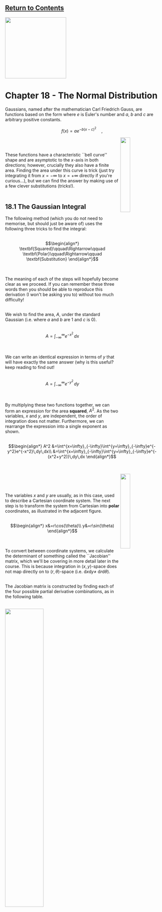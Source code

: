 <script type="text/x-mathjax-config">
  MathJax.Hub.Config({
    tex2jax: {
      inlineMath: [ ['$','$'], ["\\(","\\)"] ],
      processEscapes: true
    }
  });
</script>

<script type="text/javascript" async
  src="https://cdnjs.cloudflare.com/ajax/libs/mathjax/2.7.5/MathJax.js?config=TeX-MML-AM_CHTML">
</script>
<script type="text/javascript" src="tutorialSheetScripts.js"> </script>
<link rel="stylesheet" type="text/css" media="all" href="styles.css">

## [Return to Contents](notes-contents)

<img src="figs/18-header.png" width="200"/>

# Chapter 18 - The Normal Distribution

Gaussians, named after the mathematician Carl Friedrich Gauss, are functions based on the form where $e$ is Euler's number and $a$, $b$ and $c$ are arbitrary positive constants. 

$$\begin{equation*}
f(x)=ae^{-b(x-c)^2}\quad, 
\end{equation*}$$

<img src="figs/18-bell.png" width="25%" align = "right"/>
<br><br>

These functions have a characteristic ``bell curve'' shape and are asymptotic to the $x$-axis in both directions; however, crucially they also have a finite area. Finding the area under this curve is trick (just try integrating it from $x=-\infty$ to $x=+\infty$ directly if you're curious...), but we can find the answer by making use of a few clever substitutions (tricks!). <br><br>

## <a id="integral"></a> 18.1 The Gaussian Integral

The following method (which you do not need to memorise, but should just be aware of) uses the following three tricks to find the integral: <br><br>

$$\begin{align*}
\textbf{Squared}\qquad\Rightarrow\qquad
\textbf{Polar}\qquad\Rightarrow\qquad
\textbf{Substitution}
\end{align*}$$

<br><br>
The meaning of each of the steps will hopefully become clear as we proceed. If you can remember these three words then you should be able to reproduce this derivation (I won't be asking you to) without too much difficulty!<br><br>

We wish to find the area, $A$, under the standard Gaussian (i.e. where $a$ and $b$ are 1 and $c$ is 0). <br><br>

$$\begin{equation*}
A=\int^\infty_{-\infty}e^{-x^2}\,dx
\end{equation*}$$

<br><br>
We can write an identical expression in terms of $y$ that will have exactly the same answer (why is this useful? keep reading to find out!<br><br>

$$\begin{equation*}
A=\int^\infty_{-\infty}e^{-y^2}\,dy
\end{equation*}$$

<br><br>
By multiplying these two functions together, we can form an expression for the area **squared**, $A^2$. As the two variables, $x$ and $y$, are independent, the order of integration does not matter. Furthermore, we can rearrange the expression into a single exponent as shown. <br><br>

$$\begin{align*}
A^2
&=\int^{x=\infty}_{-\infty}\int^{y=\infty}_{-\infty}e^{-y^2}e^{-x^2}\,dy\,dx\\
&=\int^{x=\infty}_{-\infty}\int^{y=\infty}_{-\infty}e^{-(x^2+y^2)}\,dy\,dx
\end{align*}$$

<br><br>
<img src="figs/18-polar.png" width="25%" align = "right"/>

<br><br>

The variables $x$ and $y$ are usually, as in this case, used to describe a Cartesian coordinate system. The next step is to transform the system from Cartesian into **polar** coordinates, as illustrated in the adjacent figure.<br><br>

$$\begin{align*}
x&=r\cos(\theta)\\
y&=r\sin(\theta)
\end{align*}$$

<br><br>
To convert between coordinate systems, we calculate the determinant of something called the ``Jacobian'' matrix, which we'll be covering in more detail later in the course. This is because integration in $(x,y)$-space does not map directly on to $(r,\theta)$-space (i.e. d$x$d$y\neq$ d$r$d$\theta$).<br><br>

The Jacobian matrix is constructed by finding each of the four possible partial derivative combinations, as in the following table.<br><br>

<img src="figs/18-table.png" width="50%" class = "middle"/>

<br><br>
Once we have found the determinant of this matrix, we can then complete the conversion of our equation.<br><br>

$$\begin{align*}
|J|&=
\begin{vmatrix}
\cos(\theta) & -r\sin(\theta) \\
\sin(\theta) & r\cos(\theta) 
\end{vmatrix}=r\cos^2(\theta)+r\sin^2(\theta)=r(\cos^2(\theta)+\sin^2(\theta))=r
\end{align*}$$

<br><br>
Therefore,<br><br>

$$\begin{equation*}
\text{d}x\text{d}y=r\,\text{d}r\,\text{d}\theta
\end{equation*}$$

<br><br>
We can now transform our equation for $A^2$, which we'll do in three steps. First by using our Jacobian,<br><br>

$$\begin{equation*}
A^2=\int^{x=\infty}_{-\infty}\int^{y=\infty}_{-\infty}e^{-(x^2+y^2)}r\,\text{d}r\,\text{d}\theta\quad.
\end{equation*}$$

<br><br>
Next we must transform our limits. To do this, think of $x-y$ space as a two dimensional plane. We have been asked to integrate between $-\infty$ and $+\infty$ in both directions, which can be thought of as "the entire plane". To cover the entire plane using polar coordinates, we simply need $r=0$ to $r=+\infty$ and $\theta=0$ to $\theta=2\pi$.<br><br>

$$\begin{equation*}
A^2=\int^{r=\infty}_{0}\int^{\theta=2\pi}_{0}e^{-(x^2+y^2)}r\,\text{d}r\,\text{d}\theta
\end{equation*}$$

<br><br>
Finally, we also know from Pythagoras that $x^2+y^2=r^2$, which leads to<br><br>

$$\begin{equation*}
A^2=\int^{r=\infty}_{0}\int^{\theta=2\pi}_{0}e^{-r^2}r\,\text{d}r\,\text{d}\theta
\end{equation*}$$

<br><br>
In this form, we notice that the integrand (i.e. the function to be integrated) does not contain $\theta$, so we can already evaluate the $\theta$ integral, yielding<br><br>

$$\begin{equation*}
A^2=2\pi\int^{r=\infty}_{0}e^{-r^2}r\,\text{d}r
\end{equation*}$$

<br><br>
The last stage is to make the **substitution** $s=-r^2$, which differentiates to <br><br>

$$\begin{equation*}
\text{d}s=-2r\,\text{d}r
\end{equation*}$$

<br><br>
Take care to substitute the limits correctly!<br><br>

$$\begin{align*}
A^2=-\pi\int^{s=-\infty}_{0}e^{s}\,\text{d}s=-\pi\left[e^{-\infty}-e^0\right]=-\pi\left[0-1\right]=\pi
\end{align*}$$

<br><br>
Having completed this integration, we simply take the square root of our answer to find the area, $A$, under our standard Gaussian... easy as $A=\sqrt{\pi}$.<br><br>

## <a id="normal"></a> 18.2 The Normal Distribution

The Gaussian is also the correct shape for modelling random variables, a reasonable example of which might be the height of students in your class. The curve itself is the probability density function (PDF), so the value of the curve at a point is the *probability density* NOT the probability! It is only by finding the area under the curve between two $x$ values that allows us to calculate a probability. For example, when we ask "how many people are 1.70\,m tall?" we do not mean how many are *exactly* 1.700000...\,m tall, but more likely, how many are between 1.695\,m and 1.705\,m tall. <br><br>

We have just found the area under the curve $y=e^{-x^2}$ to be $\sqrt{\pi}$, which roughly equals 1.772, but the total area under any probability curve should be 1. To understand why, consider that finding the total area under a PDF of "student height" is like asking "What is the probability that a random student in your class is *any* height?"... you can be 100\% sure that they they have *a* height, so the area must be 1. In order to modify our function such that its total area is 1, we simply divide by its current area.<br><br>

$$\begin{equation}
f(x)=\frac{1}{\sqrt{\pi}}e^{-x^2}
\end{equation}$$

The second modification we are going to make is that we would like both the *standard deviation*, $\sigma$, and therefore also the *variance*, $\sigma^2$, to be equal to 1. The variance of eq.(1), which is a measure of the broadness of the bell curve, is currently equal to 0.5. Although we won't go through the derivation here, this modification simply requires dividing $x^2$ and the function itself both by a factor of $\sqrt{2}$, which gives what is usually referred to as the *standard normal distribution*.<br><br>

$$\begin{equation*}
f(x)=\frac{1}{\sqrt{2\pi}}e^{-\frac{x^2}{2}}
\end{equation*}$$

We can then generalise this probability density function to its final form, which is called the *general normal distribution*, $\phi$. This allows us to modify the *mean*, $\mu$, and the standard deviation, whilst ensuring that the the total area underneath is always equal to 1, as illustrated in the figure below. <br><br>

$$\begin{equation*}
\phi(x)=\frac{1}{\sigma\sqrt{2\pi}}e^{-\frac{(x-\mu)^2}{2\sigma^2}}
\end{equation*}$$

<br><br>
The normal distribution is not "normal" in the sense that it is "usual" or "average", which can lead to to some confusion. One way to keep this in mind is to remember that we have just "normalised" our function by modifying the exponent and dividing it by $\sqrt{2\pi}$ (although this is not the real reason Gauss chose the name).<br><br>

<img src="figs/18-normal.png" width="50%" align = "right"/>

<br><br>
There any many alternative distributions that we can use to model data, but you will encounter the normal distribution frequently and need to know how to manipulate it.<br><br>

Going back to our example of modelling the heights of students in a class, we now would like to be able to use the function to make predictions. Once we've got our "fitted" curve (which we call a "model"), we can use it to evaluate the probability of a randomly selected student being between two heights (e.g. "what is the chance a student is between 1.5m and 1.6m tall?").<br><br>

To evaluate this probability, $P$, we need to be able find the area under our function between two $x$ values, $x_a$ and $x_b$.<br><br>

$$\begin{equation*}
P(x_a<X<x_b)=\int^{x_b}_{x_a}\frac{1}{\sigma\sqrt{2\pi}}e^{-\frac{(x-\mu)^2}{2\sigma^2}}\,dx
\end{equation*}$$

<br><br>
Although we were able to integrate the function between infinite limits, the tricks we used do not work on finite limits (try it!). You may have been taught in school to use something called a "Z-table" which contains many values of this integral so that you can look up the one you need; however, in your careers it is very unlikely that you will use this outdated approach. The next section explains how we can evaluate this integral in a way you can implement in code.<br><br>

### 18.2.1 The Error Function 

<img src="figs/18-erf.png" width="50%" align = "right"/> 

The Gauss error function, written $\text{erf}(x)$, is a special function for evaluating the integrals of Gaussian functions. The function $e^{-x^2}$ is *even* (i.e. symmetrical about the $y$-axis), so the two definitions given below are equivalent, as you could either find the area under the region from $-x$ to $x$ or just find it from 0 to $x$ and double it. <br><br>

$$\begin{align*}
\text{erf}(x)
&=\frac{1}{\sqrt{\pi}}\int^{x}_{-x}e^{-t^2}\,\text{d}t
\\
&=\frac{2}{\sqrt{\pi}}\int^{x}_{0}e^{-t^2}\, \text{d}t
\end{align*}$$

<br><br>
Also, notice that the variable $t$ is what we call a "dummy" variable, as it does not appear outside the expression and is only there to allow us to manipulate $x$ in a certain way.<br><br>

We still do not know how to evaluate $\text{erf}(x)$ directly. In fact, ask yourself this: when you ask you calculator to evaluate $\sin(7)$, how does it actually do this? The reality is, there is no explicit, simple formula to exactly evaluate these functions, so various clever approximations have been developed, using approaches like the Taylor series, which we shall see later in the course. Fortunately for you, most calculators have a $\sin(x)$ evaluation button... unfortunately for you, most calculators do not have an $\text{erf}(x)$ button. For the rest of your career, you'll have access to a computer with the internet that can help you evaluate $\text{erf}$; however, the fact that you will only have a calculator in the exam give us an opportunity to practice another engineering skill: approximations.<br><br>

In the following figure you can see a selection of "sigmoid" (i.e. "S" shaped) functions, that resemble the error function, in that they are rotationally symmetrical around the origin and have a range from -1 to 1 (N.B. Sigmoid functions are often used in neural networks as "activation" functions). The hyperbolic tangent function ("$\tanh$") is not only a close approximation, but can also be evaluated on your calculator. We will often use the approximation $\text{erf}(x)\approx\tanh(1.2 x)$.<br><br>

<img src="figs/18-multierf.png" width="100%"/>

<br><br>

<img src="figs/18-types.png" width="25%" align = "right"/>
<br><br>

Now that we can evaluate $\text{erf}(x)$ we can use it in the following expression (called a *cumulative distribution function* or CDF) to calculate probabilities from the general normal distribution function. To find the probability being below a certain $x$ value, we use the following expression (illustrated in fig. 18.1).<br><br>

$$\begin{equation*}
P(X<x_b)=\frac{1}{2}\left[1+\text{erf}\left(\frac{x_b-\mu}{\sigma\sqrt{2}}\right)\right]
\end{equation*}$$

<br><br>

Similarly, to find the probability of something above a certain $x$ value, we can then simply find one minus the CFD up to that point. <br><br>

$$\begin{align*}
P(X>x_a)
&=1-P(X<x_a)\\
&=1-\frac{1}{2}\left[1+\text{erf}\left(\frac{x_a-\mu}{\sigma\sqrt{2}}\right)\right]\\
&=\frac{1}{2}\left[1-\text{erf}\left(\frac{x_a-\mu}{\sigma\sqrt{2}}\right)\right]
\end{align*}$$

<br><br>
To find the probability of something being between two specified bounds, we can then simply find the difference between two of these CDFs, as shown in fig. 18.3.<br><br>

$$\begin{align*}
P(x_a<X<x_b)
&=P(X<x_b)-P(X<x_a)\\
&=\frac{1}{2}\left[\text{erf}\left(\frac{x_b-\mu}{\sigma\sqrt{2}}\right) - \text{erf}\left(\frac{x_a-\mu}{\sigma\sqrt{2}}\right)\right]
\end{align*}$$

<br><br>
The last case is when we want to find the probability of being outside a certain range, where we simply evaluate one minus the CDF of the range.<br><br>

$$\begin{align*}
P(X<x_a)+P(X>x_b)
&=1-P(x_a<X<x_a)\\
&=1-\frac{1}{2}\left[\text{erf}\left(\frac{x_b-\mu}{\sigma\sqrt{2}}\right) - \text{erf}\left(\frac{x_a-\mu}{\sigma\sqrt{2}}\right)\right]
\end{align*}$$

<br><br>
<br><br>
<br><br>
**Example** - In a class of 100 students, if the average height is 1.70\,m and the standard deviation is 20fcm, how many students would you expect to be between 1.25m and 1.45m tall? <br><br>

$$\begin{align*}
P(1.25<X<1.45)
&=P(X<1.45)-P(X<1.25)\\
&=\frac{1}{2}\left[\text{erf}\left(\frac{1.45-1.7}{0.2\sqrt{2}}\right) - \text{erf}\left(\frac{1.25-1.7}{0.2\sqrt{2}}\right)\right]\\
&=\frac{1}{2}\left[(-0.7887...)-(-0.9756...)\right]\\
&=0.093...
\end{align*}$$

<br><br>
<img src="figs/18.5-example.png" width="50%" align = "left"/>

As the probability of any given student falling within the range is roughly 0.093, we would expect for there to be approximately 9 students between 1.25\,m and 1.45\,m in a class of 100.<br><br>

The values of the error function were found using www.wolframalpha.com, which is a free online knowledge engine, although any other platform, such as MATLAB&reg;, would also have a suitable function.

<br><br><br><br>

